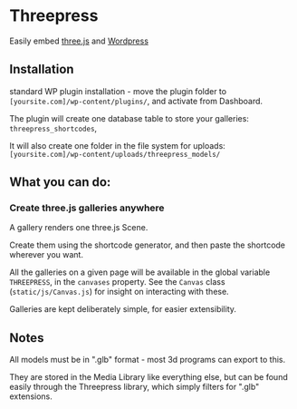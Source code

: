 # Threepress
Easily embed [three.js](https://threejs.org) and [Wordpress](https://github.com/Wordpress/Wordpress)

## Installation
standard WP plugin installation - move the plugin folder to `[yoursite.com]/wp-content/plugins/`, and activate from Dashboard.

The plugin will create one database table to store your galleries:
`threepress_shortcodes`,

It will also create one folder in the file system for uploads: 
`[yoursite.com]/wp-content/uploads/threepress_models/`

## What you can do:

### Create three.js galleries anywhere

A gallery renders one three.js Scene.

Create them using the shortcode generator, and then paste the shortcode wherever you want.

All the galleries on a given page will be available in the global variable `THREEPRESS`, in the `canvases` property.  See the `Canvas` class (`static/js/Canvas.js`) for insight on interacting with these.  

Galleries are kept deliberately simple, for easier extensibility.

## Notes

All models must be in ".glb" format - most 3d programs can export to this.  

They are stored in the Media Library like everything else, but can be found easily through the Threepress library, which simply filters for ".glb" extensions.
